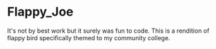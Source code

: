 # Flappy_Joe
It's not by best work but it surely was fun to code. This is a rendition of flappy bird specifically themed to my community college.
